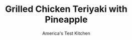 ---
layout: ../../layouts/MarkdownPostLayout.astro
title: Grilled Chicken Teriyaki with Pineapple
author: America's Test Kitchen
pubDate: 2023-03-15
description: "Grilled teriyaki chicken combined with glazed, sweet pineapple rings with a little bit of a char, and youll wonder why youve never made this before."
image_url: https://res.cloudinary.com/hksqkdlah/image/upload/ar_1:1,c_fill,dpr_2.0,f_auto,fl_lossy.progressive.strip_profile,g_faces:auto,q_auto:low,w_344/10756_sfs-grilled-chicken-teriyaki-with-pineapple-rings-037
tags: ["Main Courses","Chicken","Fruit","Weeknight","30-Minute Suppers"]
calories: 3752
protein: 59
carbohydrates: 45
fats: 
fiber: 3
ingredients: ["1/3 cup, soy sauce","1/4 cup, sugar","2 tablespoons, mirin","1 tablespoon, grated fresh ginger","1 teaspoon, cornstarch","3 pounds bone-in, chicken thighs, trimmed","1 , pineapple, peeled, cored, and cut into 1/2-inch-thick rings"]
serves: 4
time: "30 minutes"
instructions: ["Whisk soy sauce, sugar, mirin, ginger, and cornstarch together in small saucepan. Bring to boil over medium-high heat and cook until thickened, about 2 minutes.","Grill chicken skin side up over medium-hot fire, covered, until underside is browned, 8 to 10 minutes. Flip and grill, covered, until skin is well browned and meat registers 175 degrees, 6 to 8 minutes. Brush chicken all over with half of sauce and continue to grill, uncovered and flipping often, until sauce begins to caramelize, about 2 minutes. Transfer chicken to serving platter and tent loosely with aluminum foil.","Brush pineapple rings with half of remaining sauce and grill, uncovered, until lightly charred on both sides, 1 to 2 minutes per side. Transfer to platter with chicken. Pour remaining sauce over chicken and pineapple. Serve."]
nutrition: ["1041 mg Potassium","588 mg Phosphorus","60 mg Calcium","3 mg Iron","105 mg Magnesium","1445 mg Sodium","4 mg Zinc","56 g Fat","17 mg Niacin (B3)","23 g Monounsaturated","11 g Polyunsaturated","108 mg Vitamin C","333 mg Cholesterol","15 g Saturated","3 g Fiber","54 µg Folate (food)","34 g Sugars","8 µg Vitamin K","442 g Water","45 g Carbs","54 µg Folate equivalent (total)","59 g Protein","2 µg Vitamin B12","1 mg Vitamin B6","85 µg Vitamin A","938 kcal Energy","12 g Sugars, added","3752 calories"]
notes: "Many supermarkets carry fresh peeled and cored pineapple. Canned pineapple rings will work in a pinch."
---